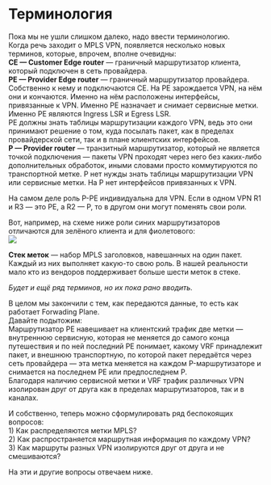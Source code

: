 # Терминология

Пока мы не ушли слишком далеко, надо ввести терминологию.  
Когда речь заходит о MPLS VPN, появляется несколько новых терминов, которые, впрочем, вполне очевидны:  
**CE — Customer Edge router** — граничный маршрутизатор клиента, который подключен в сеть провайдера.  
**PE — Provider Edge router** — граничный маршрутизатор провайдера. Собственно к нему и подключаются CE. На PE зарождается VPN, на нём они и кончаются. Именно на нём расположены интерфейсы, привязанные к VPN. Именно PE назначает и снимает сервисные метки. Именно PE являются Ingress LSR и Egress LSR.  
PE должны знать таблицы маршрутизации каждого VPN, ведь это они принимают решение о том, куда посылать пакет, как в пределах провайдерской сети, так и в плане клиентских интерфейсов.  
**P — Provider router** — транзитный маршрутизатор, который не является точкой подключения — пакеты VPN проходят через него без каких-либо дополнительных обработок, иными словами просто коммутируются по транспортной метке. P нет нужды знать таблицы маршрутизации VPN или сервисные метки. На P нет интерфейсов привязанных к VPN.

На самом деле роль P-PE индивидуальна для VPN. Если в одном VPN R1 и R3 — это PE, а R2 — P, то в другом они могут поменять свои роли.

Вот, например, на схеме ниже роли синих маршрутизаторов отличаются для зелёного клиента и для фиолетового:  
![](https://img-fotki.yandex.ru/get/3314/83739833.55/0_10e88d_65f267d1_orig.png)

**Стек меток** — набор MPLS заголовков, навешанных на один пакет. Каждый из них выполняет какую-то свою роль. В нашей реальности мало кто из вендоров поддерживает больше шести меток в стеке.

_Будет и ещё ряд терминов, но их пока рано вводить._

В целом мы закончили с тем, как передаются данные, то есть как работает Forwading Plane.  
Давайте подытожим:  
Маршрутизатор PE навешивает на клиентский трафик две метки — внутреннюю сервисную, которая не меняется до самого конца путешествия и по ней последний PE понимает, какому VRF принадлежит пакет, и внешнюю транспортную, по которой пакет передаётся через сеть провайдера — эта метка меняется на каждом P-маршрутизаторе и снимается на последнем PE или предпоследнем P.  
Благодаря наличию сервисной метки и VRF трафик различных VPN изолирован друг от друга как в пределах маршрутизаторов, так и в каналах.

И собственно, теперь можно сформулировать ряд беспокоящих вопросов:  
1\) Как распределяются метки MPLS?  
2\) Как распространяется маршрутная информация по каждому VPN?  
3\) Как маршруты разных VPN изолируются друг от друга и не смешиваются?

На эти и другие вопросы отвечаем ниже.